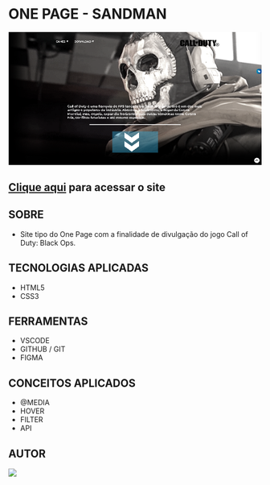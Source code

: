 # **ONE PAGE - SANDMAN**

<img src="./img/Capturar.png"/>

## [Clique aqui](https://lucasvinip.github.io/one-page-2022/ds1m-b/lucasvinicius//) para acessar o site

## **SOBRE**

- Site tipo do One Page com a finalidade de divulgação do jogo Call of Duty: Black Ops.



## **TECNOLOGIAS APLICADAS**

- HTML5
- CSS3


## **FERRAMENTAS**

- VSCODE
- GITHUB / GIT
- FIGMA


## **CONCEITOS APLICADOS**

- @MEDIA
- HOVER
- FILTER
- API

## **AUTOR**

 <a href="https://github.com/lucasvinip"><img src="https://img.shields.io/badge/DESENVOLVEDOR-lUCASVINCIUS-informational?style=for-the-badge&logo=appveyor"></a>